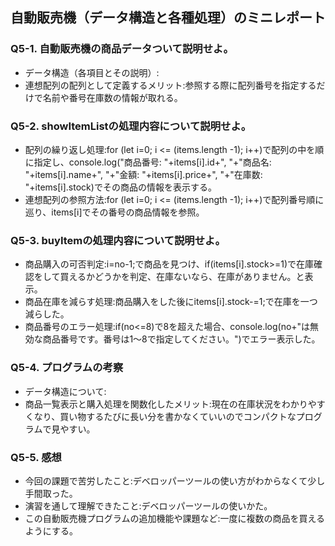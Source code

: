 ## 自動販売機（データ構造と各種処理）のミニレポート
### Q5-1. 自動販売機の商品データついて説明せよ。
* データ構造（各項目とその説明）:
* 連想配列の配列として定義するメリット:参照する際に配列番号を指定するだけで名前や番号在庫数の情報が取れる。
### Q5-2. showItemListの処理内容について説明せよ。
* 配列の繰り返し処理:for (let i=0; i <= (items.length -1); i++)で配列の中を順に指定し、console.log("商品番号: "+items[i].id+", "+"商品名: "+items[i].name+", "+"金額: "+items[i].price+", "+"在庫数: "+items[i].stock)でその商品の情報を表示する。
* 連想配列の参照方法:for (let i=0; i <= (items.length -1); i++)で配列番号順に巡り、items[i]でその番号の商品情報を参照。
### Q5-3. buyItemの処理内容について説明せよ。
* 商品購入の可否判定:i=no-1;で商品を見つけ、if(items[i].stock>=1)で在庫確認をして買えるかどうかを判定、在庫ないなら、在庫がありません。と表示。
* 商品在庫を減らす処理:商品購入をした後にitems[i].stock-=1;で在庫を一つ減らした。
* 商品番号のエラー処理:if(no<=8)で8を超えた場合、console.log(no+"は無効な商品番号です。番号は1～8で指定してください。")でエラー表示した。
### Q5-4. プログラムの考察
* データ構造について:
* 商品一覧表示と購入処理を関数化したメリット:現在の在庫状況をわかりやすくなり、買い物するたびに長い分を書かなくていいのでコンパクトなプログラムで見やすい。
### Q5-5. 感想
* 今回の課題で苦労したこと:デベロッパーツールの使い方がわからなくて少し手間取った。
* 演習を通して理解できたこと:デベロッパーツールの使いかた。
* この自動販売機プログラムの追加機能や課題など:一度に複数の商品を買えるようにする。
